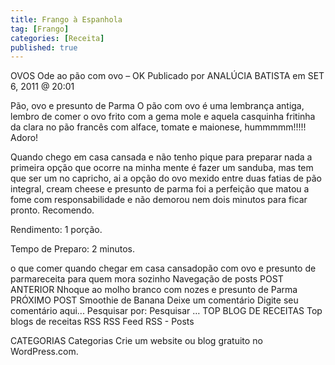 ```yaml
---
title: Frango à Espanhola
tag: [Frango]
categories: [Receita]
published: true
---
```


OVOS
Ode ao pão com ovo – OK
Publicado por ANALÚCIA BATISTA em SET 6, 2011 @ 20:01

Pão, ovo e presunto de Parma
O pão com ovo é uma lembrança antiga, lembro de comer o ovo frito com a gema mole e aquela casquinha fritinha da clara no pão francês com alface, tomate e maionese, hummmmm!!!!! Adoro!

Quando chego em casa cansada e não tenho pique para preparar nada a primeira opção que ocorre na minha mente é fazer um sanduba, mas tem que ser um no capricho, ai a opção do ovo mexido entre duas fatias de pão integral, cream cheese e presunto de parma foi a perfeição que matou a fome com responsabilidade e não demorou nem dois minutos para ficar pronto. Recomendo.

Rendimento: 1 porção.

Tempo de Preparo: 2 minutos.



o que comer quando chegar em casa cansadopão com ovo e presunto de parmareceita para quem mora sozinho
Navegação de posts
POST ANTERIOR
Nhoque ao molho branco com nozes e presunto de Parma
PRÓXIMO POST
Smoothie de Banana
Deixe um comentário
Digite seu comentário aqui...
Pesquisar por:
Pesquisar …
TOP BLOG DE RECEITAS
Top blogs de receitas
RSS
RSS Feed RSS - Posts

CATEGORIAS
Categorias
Crie um website ou blog gratuito no WordPress.com.
